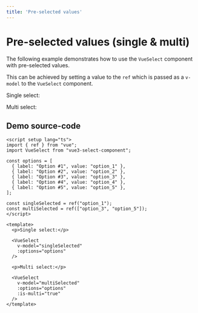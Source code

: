 ```yaml
---
title: 'Pre-selected values'
---
```


# Pre-selected values (single & multi)

The following example demonstrates how to use the `VueSelect` component with pre-selected values.

This can be achieved by setting a value to the `ref` which is passed as a `v-model` to the `VueSelect` component.

<script setup>
import { ref } from "vue";

import VueSelect from "../../src";

const options = [
  { label: 'Option #1', value: 'option_1' },
  { label: 'Option #2', value: 'option_2' },
  { label: 'Option #3', value: 'option_3' },
  { label: 'Option #4', value: 'option_4' },
  { label: 'Option #5', value: 'option_5' },
];

const singleSelected = ref("option_1");
const multiSelected = ref(["option_3", "option_5"]);
</script>

<p>Single select:</p>

<VueSelect
  v-model="singleSelected"
  :options="options"
/>

<p>Multi select:</p>

<VueSelect
  v-model="multiSelected"
  :options="options"
  :is-multi="true"
/>

## Demo source-code

```vue
<script setup lang="ts">
import { ref } from "vue";
import VueSelect from "vue3-select-component";

const options = [
  { label: "Option #1", value: "option_1" },
  { label: "Option #2", value: "option_2" },
  { label: "Option #3", value: "option_3" },
  { label: "Option #4", value: "option_4" },
  { label: "Option #5", value: "option_5" },
];

const singleSelected = ref("option_1");
const multiSelected = ref(["option_3", "option_5"]);
</script>

<template>
  <p>Single select:</p>

  <VueSelect
    v-model="singleSelected"
    :options="options"
  />

  <p>Multi select:</p>

  <VueSelect
    v-model="multiSelected"
    :options="options"
    :is-multi="true"
  />
</template>
```
